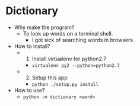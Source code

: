 # Dictionary

* Why make the program?
    * To look up words on a terminal shell.
        * I got sick of searching words in browsers.
* How to install?
    * 1. Install virtualenv for python2.7
        * `virtualenv py2 --python=python2.7`
    * 2. Setup this app
        * `python ./setup.py install`
* How to use?
    * `python -m dictionary <word>`
